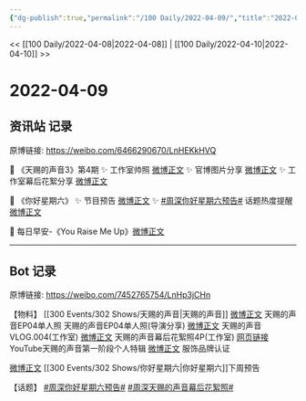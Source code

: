 ```yaml
---
{"dg-publish":true,"permalink":"/100 Daily/2022-04-09/","title":"2022-04-09","created":"2022-11-21T16:33:54.000+08:00","updated":"2023-04-11T14:46:34.500+08:00"}
---
```



<< [[100 Daily/2022-04-08\|2022-04-08]] | [[100 Daily/2022-04-10\|2022-04-10]] >>

# 2022-04-09

## 资讯站 记录

原博链接: https://weibo.com/6466290670/LnHEKkHVQ

💫 《天赐的声音3》第4期
✨ 工作室帅照 [微博正文](https://m.weibo.cn/6466290670/4756337273605964)
✨ 官博图片分享 [微博正文](https://m.weibo.cn/6466290670/4756347662893070)
✨ 工作室幕后花絮分享 [微博正文](https://m.weibo.cn/6466290670/4756436834321136)

💫 《你好星期六》
✨ 节目预告 [微博正文](https://m.weibo.cn/6466290670/4756475974781464)
✨ [#周深你好星期六预告#](https://s.weibo.com/weibo?q=%23%E5%91%A8%E6%B7%B1%E4%BD%A0%E5%A5%BD%E6%98%9F%E6%9C%9F%E5%85%AD%E9%A2%84%E5%91%8A%23) 话题热度提醒
[微博正文](https://m.weibo.cn/6466290670/4756488873052860)

💫 每日早安-《You Raise Me Up》[微博正文](https://m.weibo.cn/6466290670/4756259931426109)

---
## Bot 记录

原博链接: https://weibo.com/7452765754/LnHp3jCHn

【物料】
[[300 Events/302 Shows/天赐的声音\|天赐的声音]]
[微博正文](https://m.weibo.cn/1315706994/4756342994371993) 天赐的声音EP04单人照
[](https://m.weibo.cn/1846843604/4756364403149078) 天赐的声音EP04单人照(导演分享)
[微博正文](https://m.weibo.cn/7478855230/4756435155553748) 天赐的声音VLOG.004(工作室)
[微博正文](https://m.weibo.cn/7478855230/4756327991359733) 天赐的声音幕后花絮照4P(工作室)
[网页链接](https://weibo.cn/sinaurl?u=https%3A%2F%2Fyoutu.be%2FuboM9_KfmnQ) YouTube天赐的声音第一阶段个人特辑
[微博正文](https://m.weibo.cn/2811859940/4756305485758657) 服饰品牌认证

[](https://m.weibo.cn/1591169702/4756464163365498) [微博正文](https://m.weibo.cn/1878335471/4756465330688601) [[300 Events/302 Shows/你好星期六\|你好星期六]]下周预告

【话题】
[#周深你好星期六预告#](https://s.weibo.com/weibo?q=%23%E5%91%A8%E6%B7%B1%E4%BD%A0%E5%A5%BD%E6%98%9F%E6%9C%9F%E5%85%AD%E9%A2%84%E5%91%8A%23)
[#周深天赐的声音幕后花絮照#](https://s.weibo.com/weibo?q=%23%E5%91%A8%E6%B7%B1%E5%A4%A9%E8%B5%90%E7%9A%84%E5%A3%B0%E9%9F%B3%E5%B9%95%E5%90%8E%E8%8A%B1%E7%B5%AE%E7%85%A7%23)
